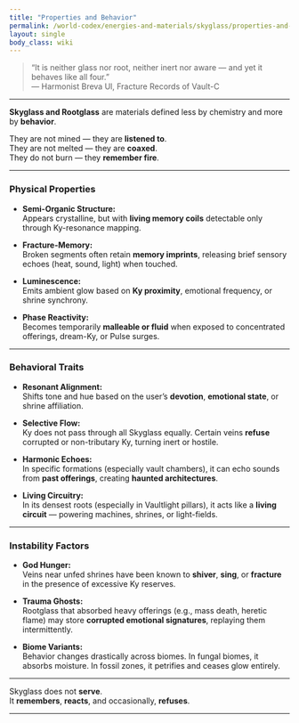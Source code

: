 ```yaml
---
title: "Properties and Behavior"
permalink: /world-codex/energies-and-materials/skyglass/properties-and-behavior/
layout: single
body_class: wiki
---
```


> “It is neither glass nor root, neither inert nor aware — and yet it behaves like all four.”  
> — Harmonist Breva Ul, Fracture Records of Vault-C

---

**Skyglass and Rootglass** are materials defined less by chemistry and more by **behavior**.

They are not mined — they are **listened to**.  
They are not melted — they are **coaxed**.  
They do not burn — they **remember fire**.

---

### Physical Properties

- **Semi-Organic Structure:**  
  Appears crystalline, but with **living memory coils** detectable only through Ky-resonance mapping.

- **Fracture-Memory:**  
  Broken segments often retain **memory imprints**, releasing brief sensory echoes (heat, sound, light) when touched.

- **Luminescence:**  
  Emits ambient glow based on **Ky proximity**, emotional frequency, or shrine synchrony.

- **Phase Reactivity:**  
  Becomes temporarily **malleable or fluid** when exposed to concentrated offerings, dream-Ky, or Pulse surges.

---

### Behavioral Traits

- **Resonant Alignment:**  
  Shifts tone and hue based on the user’s **devotion**, **emotional state**, or shrine affiliation.

- **Selective Flow:**  
  Ky does not pass through all Skyglass equally. Certain veins **refuse** corrupted or non-tributary Ky, turning inert or hostile.

- **Harmonic Echoes:**  
  In specific formations (especially vault chambers), it can echo sounds from **past offerings**, creating **haunted architectures**.

- **Living Circuitry:**  
  In its densest roots (especially in Vaultlight pillars), it acts like a **living circuit** — powering machines, shrines, or light-fields.

---

### Instability Factors

- **God Hunger:**  
  Veins near unfed shrines have been known to **shiver**, **sing**, or **fracture** in the presence of excessive Ky reserves.

- **Trauma Ghosts:**  
  Rootglass that absorbed heavy offerings (e.g., mass death, heretic flame) may store **corrupted emotional signatures**, replaying them intermittently.

- **Biome Variants:**  
  Behavior changes drastically across biomes. In fungal biomes, it absorbs moisture. In fossil zones, it petrifies and ceases glow entirely.

---

Skyglass does not **serve**.  
It **remembers**, **reacts**, and occasionally, **refuses**.

---
